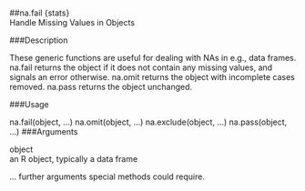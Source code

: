 



```

```


##na.fail {stats}	
Handle Missing Values in Objects

###Description

These generic functions are useful for dealing with NAs in e.g., data frames. na.fail returns the object if it does not contain any missing values, and signals an error otherwise. na.omit returns the object with incomplete cases removed. na.pass returns the object unchanged.

###Usage

na.fail(object, ...)
na.omit(object, ...)
na.exclude(object, ...)
na.pass(object, ...)
###Arguments

object	
an R object, typically a data frame

...	
further arguments special methods could require.

